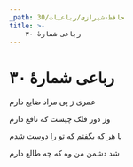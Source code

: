```yaml
---
_path: حافظ-شیرازی/رباعیات/30
title: >-
    رباعی شمارهٔ ۳۰
---
```

# رباعی شمارهٔ ۳۰

<div class="b" id="bn1"><div class="m1"><p>عمری ز پی مراد ضایع دارم</p></div>
<div class="m2"><p>وز دور فلک چیست که نافع دارم</p></div></div>
<div class="b" id="bn2"><div class="m1"><p>با هر که بگفتم که تو را دوست شدم</p></div>
<div class="m2"><p>شد دشمن من وه که چه طالع دارم</p></div></div>

